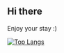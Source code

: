 ## Hi there

Enjoy your stay :)

[![Top Langs](https://github-readme-stats.vercel.app/api/top-langs/?username=apiwitp2070&layout=compact)](https://github.com/apiwitp2070/apiwitp2070)
